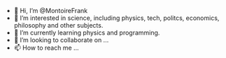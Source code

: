 - 👋 Hi, I’m @MontoireFrank
- 👀 I’m interested in science, including physics, tech, politcs, economics, philosophy and other subjects.
- 🌱 I’m currently learning physics and programming.
- 💞️ I’m looking to collaborate on ...
- 📫 How to reach me ...

<!---
MontoireFrank/MontoireFrank is a ✨ special ✨ repository because its `README.md` (this file) appears on your GitHub profile.
You can click the Preview link to take a look at your changes.
--->
